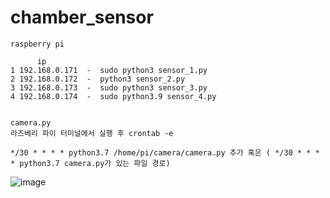 # chamber_sensor
~~~~~~~~~~~~~~~~~~~~~~~~
raspberry pi  

      ip 
1 192.168.0.171  -  sudo python3 sensor_1.py
2 192.168.0.172  -  python3 sensor_2.py
3 192.168.0.173  -  sudo python3 sensor_3.py
4 192.168.0.174  -  sudo python3.9 sensor_4.py


camera.py 
라즈베리 파이 터미널에서 실행 후 crontab -e 

*/30 * * * * python3.7 /home/pi/camera/camera.py 추가 혹은 ( */30 * * * * python3.7 camera.py가 있는 파일 경로)

~~~~~~~~~~~~~~~~~~~~~~~~~~~~~~

![image](https://user-images.githubusercontent.com/100981830/214483837-b6024e96-0808-470b-8931-6b0f8f109ad2.png)



